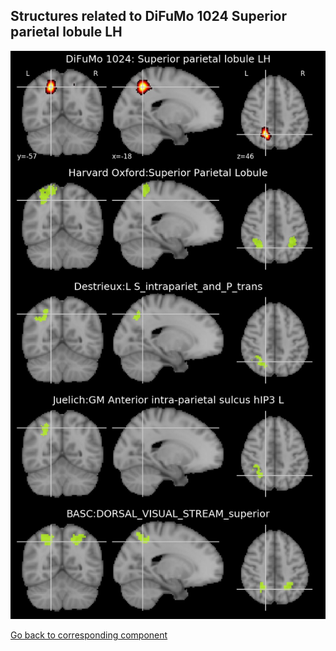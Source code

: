 


## Structures related to DiFuMo 1024 Superior parietal lobule LH

![276](276.jpg "Structures related to DiFuMo 1024 Superior parietal lobule LH")

[Go back to corresponding component](https://parietal-inria.github.io/DiFuMo/1024/html/276.html)